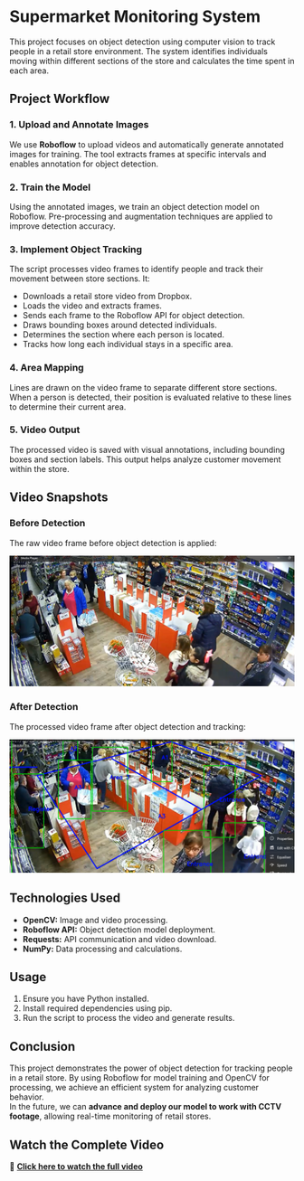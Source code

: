 # Supermarket Monitoring System

This project focuses on object detection using computer vision to track people in a retail store environment. The system identifies individuals moving within different sections of the store and calculates the time spent in each area.

## Project Workflow

### 1. Upload and Annotate Images
We use **Roboflow** to upload videos and automatically generate annotated images for training. The tool extracts frames at specific intervals and enables annotation for object detection.

### 2. Train the Model
Using the annotated images, we train an object detection model on Roboflow. Pre-processing and augmentation techniques are applied to improve detection accuracy.

### 3. Implement Object Tracking
The script processes video frames to identify people and track their movement between store sections. It:

- Downloads a retail store video from Dropbox.
- Loads the video and extracts frames.
- Sends each frame to the Roboflow API for object detection.
- Draws bounding boxes around detected individuals.
- Determines the section where each person is located.
- Tracks how long each individual stays in a specific area.

### 4. Area Mapping
Lines are drawn on the video frame to separate different store sections. When a person is detected, their position is evaluated relative to these lines to determine their current area.

### 5. Video Output
The processed video is saved with visual annotations, including bounding boxes and section labels. This output helps analyze customer movement within the store.

## Video Snapshots  

### **Before Detection**
The raw video frame before object detection is applied:

![Before Detection](Screenshot%202025-02-04%20110205.png)

### **After Detection**
The processed video frame after object detection and tracking:

![After Detection](Screenshot%202025-02-04%20105401.png)

## Technologies Used

- **OpenCV:** Image and video processing.
- **Roboflow API:** Object detection model deployment.
- **Requests:** API communication and video download.
- **NumPy:** Data processing and calculations.

## Usage

1. Ensure you have Python installed.
2. Install required dependencies using pip.
3. Run the script to process the video and generate results.

## Conclusion
This project demonstrates the power of object detection for tracking people in a retail store. By using Roboflow for model training and OpenCV for processing, we achieve an efficient system for analyzing customer behavior.  
In the future, we can **advance and deploy our model to work with CCTV footage**, allowing real-time monitoring of retail stores.

## Watch the Complete Video  
🔗 **[Click here to watch the full video](https://www.dropbox.com/scl/fi/sttnhv8tnn3p7mjth57yn/processed_downloaded_video.mp4?rlkey=c1igct9ay75h5o3u0ls6l5mtj&st=vrhq7anm&dl=0)**  

